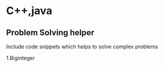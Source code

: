 # C++,java
## Problem Solving helper

Include code snippets which helps to solve complex problems

1.Biginteger 
